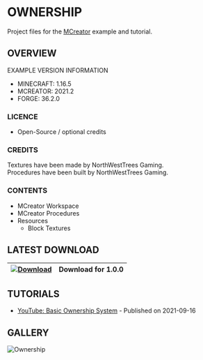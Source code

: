 # OWNERSHIP
Project files for the [MCreator](https://mcreator.net/) example and tutorial.

## OVERVIEW
EXAMPLE VERSION INFORMATION

* MINECRAFT: 1.16.5
* MCREATOR: 2021.2
* FORGE: 36.2.0

### LICENCE
- Open-Source / optional credits

### CREDITS
Textures have been made by NorthWestTrees Gaming.    
Procedures have been built by NorthWestTrees Gaming.

### CONTENTS
* MCreator Workspace
* MCreator Procedures
* Resources
    * Block Textures

## LATEST DOWNLOAD
| [![Download](https://i.imgur.com/Xcxx2Gr.png)](https://github.com/MCreator-Examples/Ownership/files/7180053/Ownership.zip) | Download for 1.0.0 |
| --- | --- |

## TUTORIALS
* [YouTube: Basic Ownership System](https://youtu.be/7yDoEN-TNDs) - Published on 2021-09-16

## GALLERY
![Ownership](https://i.imgur.com/Zrw0WbP.png)
